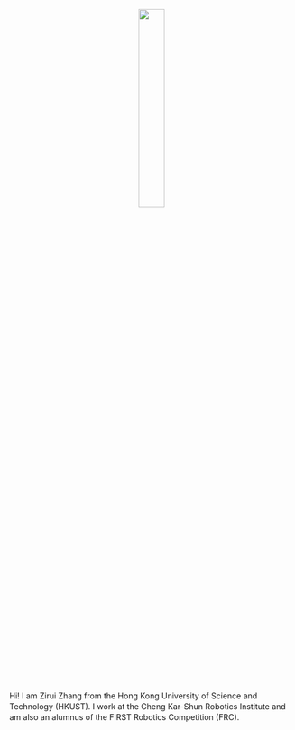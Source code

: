 <p align="center">
  <img class="home-cover" src="/icon-round.jpg" width="30%" style="margin-bottom:25px;">
</p>

<div class="bio">
<p>
Hi! I am Zirui Zhang from the Hong Kong University of Science and Technology (HKUST). I work at the Cheng Kar-Shun Robotics Institute and am also an alumnus of the FIRST Robotics Competition (FRC).
</p>
</div>

<script setup>
import { Publications } from "../global/publications.ts"

const publications = [
  Publications.rhinobird_23
]
</script>

<BetterPublications :publications="publications" />

<style scoped>
.bio p {
  line-height: 1.35;
  margin-bottom: 1rem;
}
</style>
